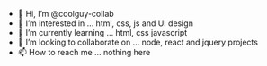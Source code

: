 - 👋 Hi, I’m @coolguy-collab
- 👀 I’m interested in ... html, css, js and UI design
- 🌱 I’m currently learning ... html, css javascript
- 💞️ I’m looking to collaborate on ... node, react and jquery projects
- 📫 How to reach me ... nothing here

<!---
coolguy-collab/coolguy-collab is a ✨ special ✨ repository because its `README.md` (this file) appears on your GitHub profile.
You can click the Preview link to take a look at your changes.
--->
